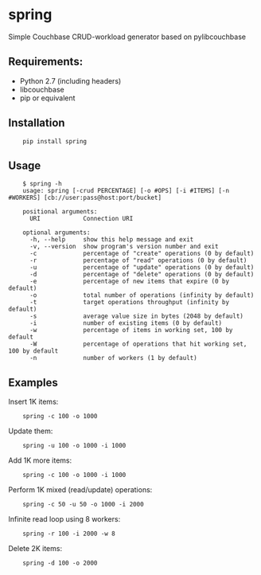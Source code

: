 spring
======

Simple Couchbase CRUD-workload generator based on pylibcouchbase

Requirements:
-------------

* Python 2.7 (including headers)
* libcouchbase
* pip or equivalent

Installation
------------

        pip install spring

Usage
-----

        $ spring -h
        usage: spring [-crud PERCENTAGE] [-o #OPS] [-i #ITEMS] [-n #WORKERS] [cb://user:pass@host:port/bucket]

        positional arguments:
          URI            Connection URI

        optional arguments:
          -h, --help     show this help message and exit
          -v, --version  show program's version number and exit
          -c             percentage of "create" operations (0 by default)
          -r             percentage of "read" operations (0 by default)
          -u             percentage of "update" operations (0 by default)
          -d             percentage of "delete" operations (0 by default)
          -e             percentage of new items that expire (0 by default)
          -o             total number of operations (infinity by default)
          -t             target operations throughput (infinity by default)
          -s             average value size in bytes (2048 by default)
          -i             number of existing items (0 by default)
          -w             percentage of items in working set, 100 by default
          -W             percentage of operations that hit working set, 100 by default
          -n             number of workers (1 by default)

Examples
--------

Insert 1K items:

        spring -c 100 -o 1000

Update them:

        spring -u 100 -o 1000 -i 1000

Add 1K more items:

        spring -c 100 -o 1000 -i 1000

Perform 1K mixed (read/update) operations:

        spring -c 50 -u 50 -o 1000 -i 2000

Infinite read loop using 8 workers:

        spring -r 100 -i 2000 -w 8

Delete 2K items:

        spring -d 100 -o 2000
